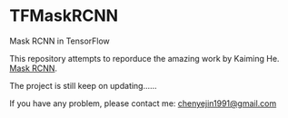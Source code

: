 # TFMaskRCNN
Mask RCNN in TensorFlow

This repository attempts to reporduce the amazing work by Kaiming He.
[Mask RCNN](https://arxiv.org/abs/1703.06870).


The project is still keep on updating......



If you have any problem, please contact me: chenyejin1991@gmail.com
